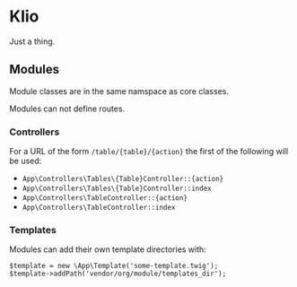 Klio
====

Just a thing.

## Modules

Module classes are in the same namspace as core classes.

Modules can not define routes.

### Controllers

For a URL of the form `/table/{table}/{action}` the first of the following will be used:
- `App\Controllers\Tables\{Table}Controller::{action}`
- `App\Controllers\Tables\{Table}Controller::index`
- `App\Controllers\TableController::{action}`
- `App\Controllers\TableController::index`

### Templates

Modules can add their own template directories with:

    $template = new \App\Template('some-template.twig');
    $template->addPath('vendor/org/module/templates_dir');
